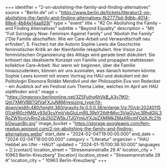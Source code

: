 +++
identifier = "2-on-abolishing-the-family-and-finding-alternatives"
source = "Berlin.de"
url = "https://www.berlin.de/tickets/literatur/2-on-abolishing-the-family-and-finding-alternatives-fb2777bd-9dbb-4014-88e4-4b84e14aa929/"
type = "event"
title = "#2 On Abolishing the Family – and Finding Alternatives"
subtitle = "Beyond Equality"
description = "Mit “Full Surrogacy Now: Feminism Against Family” und “Abolish the Family” (“Die Familie abschaffen: Wie wir Care-Arbeit und Verwandtschaft neu erfinden”, S. Fischer) hat die Autorin Sophie Lewis die Geschichte feministischer Kritik an der Kleinfamilie rekapituliert. Ihre Vision zur feministischen Organisierung des Alltags wird gerade breit diskutiert: Sie kritisiert das idealisierte Konzept von Familie und propagiert stattdessen kollektive Care-Arbeit. Nur wenn wir beginnen, über die Familie hinauszudenken, können wir uns ausmalen, was danach kommen könnte.  Sophie Lewis kommt mit einem Vortrag ins HAU und diskutiert mit der Politologin Eleonora Roldán Mendivil und der Philosophin Eva von Redecker – ein Ausblick auf ein Festival zum Thema Liebe, welches im April am HAU stattfinden wird."
image = "https://imgproxy.berlinonline.net/3Z5FuIho6hVkB_A3y7lK0-Qm7XMtVBBTQfVaFXJuN8M/resizing_type:fill-down/width:480/height:360/gravity:fp:0.5:0.38/enlarge:1/q:70/cb:2024011501/aHR0cHM6Ly93d3cuYmVybGluLmRlL3RpY2tldHMvc3VjaGUvc3RhdGljL3RoZW1lcyUyRmZyb250ZW5kJTJGYmluYXJpZXMlMkZMaXRlcmF0dXJfc21hbGwuanBn.jpg"
image_bucket = "https://storage.googleapis.com/fem-readup.appspot.com/2-on-abolishing-the-family-and-finding-alternatives.webp"
start_date = "2024-02-04T19:00:00.000"
end_date = "2024-02-04T19:00:00.000"
category = "Literatur"
organizer = "HAU Hebbel am Ufer - HAU1"
updated = "2024-01-15T00:36:50.000"
languages = []
[contact]
location_street = "Stresemannstraße 29 A"
location_city = " 10963 Berlin-Kreuzberg"
[location]
location_street = "Stresemannstraße 29 A"
location_city = " 10963 Berlin-Kreuzberg"
+++